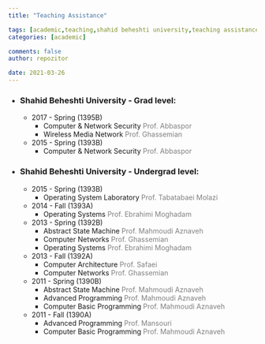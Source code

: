 ```yaml
---
title: "Teaching Assistance"

tags: [academic,teaching,shahid beheshti university,teaching assistance,course]
categories: [academic]

comments: false
author: repozitor

date: 2021-03-26
---
```

* ### Shahid Beheshti University - Grad level: 
    * 2017 - Spring (1395B) 
        * Computer & Network Security <span style="color: #808080;">Prof. Abbaspor</span>
        * Wireless Media Network <span style="color: #808080;">Prof. Ghassemian</span>
    * 2015 - Spring (1393B) 
        * Computer & Network Security <span style="color: #808080;">Prof. Abbaspor</span>


* ### Shahid Beheshti University - Undergrad level: 
    * 2015 - Spring (1393B) 
        * Operating System Laboratory <span style="color: #808080;">Prof. Tabatabaei Molazi</span>
    * 2014 - Fall (1393A) 
        * Operating Systems <span style="color: #808080;">Prof. Ebrahimi Moghadam</span>
    * 2013 - Spring (1392B) 
        * Abstract State Machine <span style="color: #808080;">Prof. Mahmoudi Aznaveh</span>
        * Computer Networks <span style="color: #808080;">Prof. Ghassemian</span>
        * Operating Systems <span style="color: #808080;">Prof. Ebrahimi Moghadam</span>
    * 2013 - Fall (1392A) 
        * Computer Architecture <span style="color: #808080;">Prof. Safaei</span>
        * Computer Networks <span style="color: #808080;">Prof. Ghassemian</span>
    * 2011 - Spring (1390B) 
        * Abstract State Machine <span style="color: #808080;">Prof. Mahmoudi Aznaveh</span>
        * Advanced Programming <span style="color: #808080;">Prof. Mahmoudi Aznaveh</span>
        * Computer Basic Programming <span style="color: #808080;">Prof. Mahmoudi Aznaveh</span>
    * 2011 - Fall (1390A) 
        * Advanced Programming <span style="color: #808080;">Prof. Mansouri</span>
        * Computer Basic Programming <span style="color: #808080;">Prof. Mahmoudi Aznaveh</span>